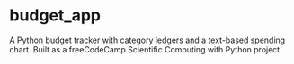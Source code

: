 # budget_app
A Python budget tracker with category ledgers and a text-based spending chart. Built as a freeCodeCamp Scientific Computing with Python project.
